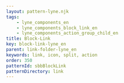 ```yaml
---
layout: pattern-lyne.njk
tags: 
    - lyne_components_en
    - lyne_components_block_link_en
    - lyne_components_action_group_child_en
title: Block-Link
key: block-link-lyne_en
parent: link-folder-lyne_en
keywords: link, icon, split, action
order: 350
patternId: sbbBlockLink
patternDirectory: link
---
```

